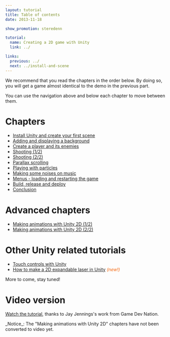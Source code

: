 ```yaml
---
layout: tutorial
title: Table of contents
date: 2013-11-18

show_promotion: steredenn

tutorial:
  name: Creating a 2D game with Unity
  link: ../

links:
  previous: ../
  next: ../install-and-scene
---
```


We recommend that you read the chapters in the order below. By doing so, you will get a game almost identical to the demo in the previous part.

You can use the navigation above and below each chapter to move between them.

# Chapters

- [Install Unity and create your first scene](../install-and-scene)
- [Adding and displaying a background](../background-and-camera)
- [Create a player and its enemies](../player-and-enemies)
- [Shooting (1/2)](../shooting-1)
- [Shooting (2/2)](../shooting-2)
- [Parallax scrolling](../parallax-scrolling)
- [Playing with particles](../particles)
- [Making some noises on music](../sounds)
- [Menus - loading and restarting the game](../menus)
- [Build, release and deploy](../deployment)
- [Conclusion](../conclusion)

# Advanced chapters

- [Making animations with Unity 2D (1/2)](../animations-1)
- [Making animations with Unity 2D (2/2)](../animations-2)

# Other Unity related tutorials

- [Touch controls with Unity](../../unity-touch-controls)
- [How to make a 2D expandable laser in Unity](http://steredenn-game.tumblr.com/post/98397504410/steredenn-making-an-expandable-laser) <span style="color: #f4650c">_(new!)_</span>

More to come, stay tuned!

# Video version

[Watch the tutorial](http://gamedevnation.com/creating-a-2d-game-with-unity/), thanks to Jay Jennings's work from Game Dev Nation.

<md-note>
_Notice_: The "Making animations with Unity 2D" chapters have not been converted to video yet.
</md-note>
